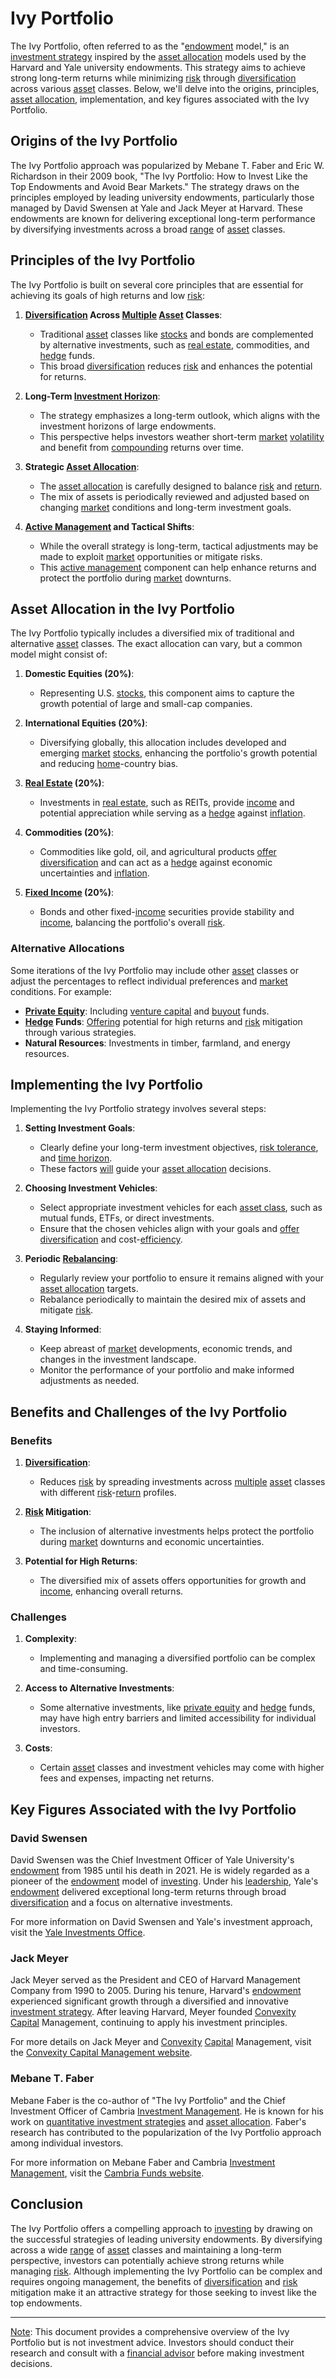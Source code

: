 # Ivy Portfolio

The Ivy Portfolio, often referred to as the "[endowment](../e/endowment.md) model," is an [investment strategy](../i/investment_strategy.md) inspired by the [asset allocation](../a/asset_allocation.md) models used by the Harvard and Yale university endowments. This strategy aims to achieve strong long-term returns while minimizing [risk](../r/risk.md) through [diversification](../d/diversification.md) across various [asset](../a/asset.md) classes. Below, we'll delve into the origins, principles, [asset allocation](../a/asset_allocation.md), implementation, and key figures associated with the Ivy Portfolio.

## Origins of the Ivy Portfolio

The Ivy Portfolio approach was popularized by Mebane T. Faber and Eric W. Richardson in their 2009 book, "The Ivy Portfolio: How to Invest Like the Top Endowments and Avoid Bear Markets." The strategy draws on the principles employed by leading university endowments, particularly those managed by David Swensen at Yale and Jack Meyer at Harvard. These endowments are known for delivering exceptional long-term performance by diversifying investments across a broad [range](../r/range.md) of [asset](../a/asset.md) classes.

## Principles of the Ivy Portfolio

The Ivy Portfolio is built on several core principles that are essential for achieving its goals of high returns and low [risk](../r/risk.md):

1. **[Diversification](../d/diversification.md) Across [Multiple](../m/multiple.md) [Asset](../a/asset.md) Classes**:
   - Traditional [asset](../a/asset.md) classes like [stocks](../s/stock.md) and bonds are complemented by alternative investments, such as [real estate](../r/real_estate.md), commodities, and [hedge](../h/hedge.md) funds.
   - This broad [diversification](../d/diversification.md) reduces [risk](../r/risk.md) and enhances the potential for returns.

2. **Long-Term [Investment Horizon](../i/investment_horizon.md)**:
   - The strategy emphasizes a long-term outlook, which aligns with the investment horizons of large endowments.
   - This perspective helps investors weather short-term [market](../m/market.md) [volatility](../v/volatility.md) and benefit from [compounding](../c/compounding.md) returns over time.

3. **Strategic [Asset Allocation](../a/asset_allocation.md)**:
   - The [asset allocation](../a/asset_allocation.md) is carefully designed to balance [risk](../r/risk.md) and [return](../r/return.md).
   - The mix of assets is periodically reviewed and adjusted based on changing [market](../m/market.md) conditions and long-term investment goals.

4. **[Active Management](../a/active_management.md) and Tactical Shifts**:
   - While the overall strategy is long-term, tactical adjustments may be made to exploit [market](../m/market.md) opportunities or mitigate risks.
   - This [active management](../a/active_management.md) component can help enhance returns and protect the portfolio during [market](../m/market.md) downturns.

## Asset Allocation in the Ivy Portfolio

The Ivy Portfolio typically includes a diversified mix of traditional and alternative [asset](../a/asset.md) classes. The exact allocation can vary, but a common model might consist of:

1. **Domestic Equities (20%)**:
   - Representing U.S. [stocks](../s/stock.md), this component aims to capture the growth potential of large and small-cap companies.

2. **International Equities (20%)**:
   - Diversifying globally, this allocation includes developed and emerging [market](../m/market.md) [stocks](../s/stock.md), enhancing the portfolio's growth potential and reducing [home](../h/home.md)-country bias.

3. **[Real Estate](../r/real_estate.md) (20%)**:
   - Investments in [real estate](../r/real_estate.md), such as REITs, provide [income](../i/income.md) and potential appreciation while serving as a [hedge](../h/hedge.md) against [inflation](../i/inflation.md).

4. **Commodities (20%)**:
   - Commodities like gold, oil, and agricultural products [offer](../o/offer.md) [diversification](../d/diversification.md) and can act as a [hedge](../h/hedge.md) against economic uncertainties and [inflation](../i/inflation.md).

5. **[Fixed Income](../f/fixed_income.md) (20%)**:
   - Bonds and other fixed-[income](../i/income.md) securities provide stability and [income](../i/income.md), balancing the portfolio's overall [risk](../r/risk.md).

### Alternative Allocations

Some iterations of the Ivy Portfolio may include other [asset](../a/asset.md) classes or adjust the percentages to reflect individual preferences and [market](../m/market.md) conditions. For example:

- **[Private Equity](../p/private_equity.md)**: Including [venture capital](../v/venture_capital.md) and [buyout](../b/buyout.md) funds.
- **[Hedge](../h/hedge.md) Funds**: [Offering](../o/offering.md) potential for high returns and [risk](../r/risk.md) mitigation through various strategies.
- **Natural Resources**: Investments in timber, farmland, and energy resources.

## Implementing the Ivy Portfolio

Implementing the Ivy Portfolio strategy involves several steps:

1. **Setting Investment Goals**:
   - Clearly define your long-term investment objectives, [risk tolerance](../r/risk_tolerance.md), and [time horizon](../t/time_horizon.md).
   - These factors [will](../w/will.md) guide your [asset allocation](../a/asset_allocation.md) decisions.

2. **Choosing Investment Vehicles**:
   - Select appropriate investment vehicles for each [asset class](../a/asset_class.md), such as mutual funds, ETFs, or direct investments.
   - Ensure that the chosen vehicles align with your goals and [offer](../o/offer.md) [diversification](../d/diversification.md) and cost-[efficiency](../e/efficiency.md).

3. **Periodic [Rebalancing](../r/rebalancing.md)**:
   - Regularly review your portfolio to ensure it remains aligned with your [asset allocation](../a/asset_allocation.md) targets.
   - Rebalance periodically to maintain the desired mix of assets and mitigate [risk](../r/risk.md).

4. **Staying Informed**:
   - Keep abreast of [market](../m/market.md) developments, economic trends, and changes in the investment landscape.
   - Monitor the performance of your portfolio and make informed adjustments as needed.

## Benefits and Challenges of the Ivy Portfolio

### Benefits

1. **[Diversification](../d/diversification.md)**:
   - Reduces [risk](../r/risk.md) by spreading investments across [multiple](../m/multiple.md) [asset](../a/asset.md) classes with different [risk](../r/risk.md)-[return](../r/return.md) profiles.

2. **[Risk](../r/risk.md) Mitigation**:
   - The inclusion of alternative investments helps protect the portfolio during [market](../m/market.md) downturns and economic uncertainties.

3. **Potential for High Returns**:
   - The diversified mix of assets offers opportunities for growth and [income](../i/income.md), enhancing overall returns.

### Challenges

1. **Complexity**:
   - Implementing and managing a diversified portfolio can be complex and time-consuming.

2. **Access to Alternative Investments**:
   - Some alternative investments, like [private equity](../p/private_equity.md) and [hedge](../h/hedge.md) funds, may have high entry barriers and limited accessibility for individual investors.

3. **Costs**:
   - Certain [asset](../a/asset.md) classes and investment vehicles may come with higher fees and expenses, impacting net returns.

## Key Figures Associated with the Ivy Portfolio

### David Swensen

David Swensen was the Chief Investment Officer of Yale University's [endowment](../e/endowment.md) from 1985 until his death in 2021. He is widely regarded as a pioneer of the [endowment](../e/endowment.md) model of [investing](../i/investing.md). Under his [leadership](../l/leadership.md), Yale's [endowment](../e/endowment.md) delivered exceptional long-term returns through broad [diversification](../d/diversification.md) and a focus on alternative investments.

For more information on David Swensen and Yale's investment approach, visit the [Yale Investments Office](https://investments.yale.edu/).

### Jack Meyer

Jack Meyer served as the President and CEO of Harvard Management Company from 1990 to 2005. During his tenure, Harvard's [endowment](../e/endowment.md) experienced significant growth through a diversified and innovative [investment strategy](../i/investment_strategy.md). After leaving Harvard, Meyer founded [Convexity](../c/convexity.md) [Capital](../c/capital.md) Management, continuing to apply his investment principles.

For more details on Jack Meyer and [Convexity](../c/convexity.md) [Capital](../c/capital.md) Management, visit the [Convexity Capital Management website](https://www.convexitycapital.com/).

### Mebane T. Faber

Mebane Faber is the co-author of "The Ivy Portfolio" and the Chief Investment Officer of Cambria [Investment Management](../i/investment_management.md). He is known for his work on [quantitative investment strategies](../q/quantitative_investment_strategies.md) and [asset allocation](../a/asset_allocation.md). Faber's research has contributed to the popularization of the Ivy Portfolio approach among individual investors.

For more information on Mebane Faber and Cambria [Investment Management](../i/investment_management.md), visit the [Cambria Funds website](https://www.cambriafunds.com/).

## Conclusion

The Ivy Portfolio offers a compelling approach to [investing](../i/investing.md) by drawing on the successful strategies of leading university endowments. By diversifying across a wide [range](../r/range.md) of [asset](../a/asset.md) classes and maintaining a long-term perspective, investors can potentially achieve strong returns while managing [risk](../r/risk.md). Although implementing the Ivy Portfolio can be complex and requires ongoing management, the benefits of [diversification](../d/diversification.md) and [risk](../r/risk.md) mitigation make it an attractive strategy for those seeking to invest like the top endowments.

---
[Note](../n/note.md): This document provides a comprehensive overview of the Ivy Portfolio but is not investment advice. Investors should conduct their research and consult with a [financial advisor](../f/financial_advisor.md) before making investment decisions.
